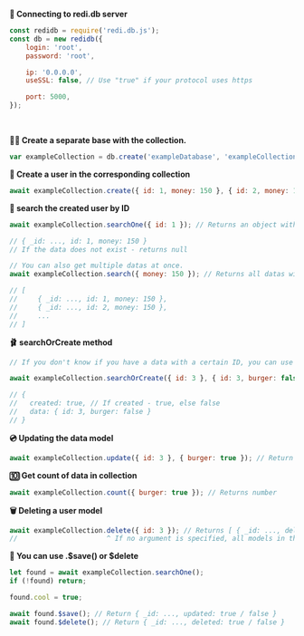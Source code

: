 **🚪 Connecting to redi.db server**

```js
const redidb = require('redi.db.js');
const db = new redidb({
	login: 'root',
	password: 'root',

	ip: '0.0.0.0',
	useSSL: false, // Use "true" if your protocol uses https

	port: 5000,
});
```

<br>

**👨‍🦳 Create a separate base with the collection.**

```js
var exampleCollection = db.create('exampleDatabase', 'exampleCollection');
```

**👕 Create a user in the corresponding collection**

```js
await exampleCollection.create({ id: 1, money: 150 }, { id: 2, money: 150 }); // Returns first element
```

**👖 search the created user by ID**

```js
await exampleCollection.searchOne({ id: 1 }); // Returns an object with a data;

// { _id: ..., id: 1, money: 150 }
// If the data does not exist - returns null

// You can also get multiple datas at once.
await exampleCollection.search({ money: 150 }); // Returns all datas with money == 150

// [
//     { _id: ..., id: 1, money: 150 },
//     { _id: ..., id: 2, money: 150 },
//     ...
// ]
```

**🩰 searchOrCreate method**

```js
// If you don't know if you have a data with a certain ID, you can use this method.

await exampleCollection.searchOrCreate({ id: 3 }, { id: 3, burger: false });

// {
//   created: true, // If created - true, else false
//   data: { id: 3, burger: false }
// }
```

**💿 Updating the data model**

```js
await exampleCollection.update({ id: 3 }, { burger: true }); // Return [ { _id: ..., updated: true / false } ]
```

**🔟 Get count of data in collection**

```js
await exampleCollection.count({ burger: true }); // Returns number
```

**🗑 Deleting a user model**

```js
await exampleCollection.delete({ id: 3 }); // Returns [ { _id: ..., deleted: true / false } ]
//                      ^ If no argument is specified, all models in the collection will be deleted.
```

**🤞 You can use <Document>.$save() or $delete**

```js
let found = await exampleCollection.searchOne();
if (!found) return;

found.cool = true;

await found.$save(); // Return { _id: ..., updated: true / false }
await found.$delete(); // Return { _id: ..., deleted: true / false }
```
